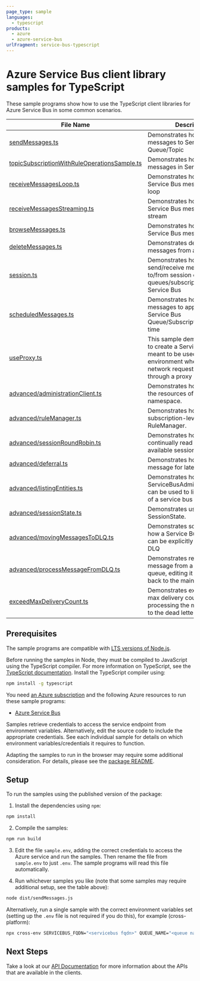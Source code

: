 ```yaml
---
page_type: sample
languages:
  - typescript
products:
  - azure
  - azure-service-bus
urlFragment: service-bus-typescript
---
```


# Azure Service Bus client library samples for TypeScript

These sample programs show how to use the TypeScript client libraries for Azure Service Bus in some common scenarios.

| **File Name**                                                                             | **Description**                                                                                                                                                |
| ----------------------------------------------------------------------------------------- | -------------------------------------------------------------------------------------------------------------------------------------------------------------- |
| [sendMessages.ts][sendmessages]                                                           | Demonstrates how to send messages to Service Bus Queue/Topic                                                                                                   |
| [topicSubscriptionWithRuleOperationsSample.ts][topicsubscriptionwithruleoperationssample] | Demonstrates how to filter messages in Service Bus                                                                                                             |
| [receiveMessagesLoop.ts][receivemessagesloop]                                             | Demonstrates how to receive Service Bus messages in a loop                                                                                                     |
| [receiveMessagesStreaming.ts][receivemessagesstreaming]                                   | Demonstrates how to receive Service Bus messages in a stream                                                                                                   |
| [browseMessages.ts][browsemessages]                                                       | Demonstrates how to browse a Service Bus message                                                                                                               |
| [deleteMessages.ts][deletemessages]                                                       | Demonstrates deleting messages from a queue.                                                                                                                   |
| [session.ts][session]                                                                     | Demonstrates how to send/receive messages to/from session enabled queues/subscriptions in Service Bus                                                          |
| [scheduledMessages.ts][scheduledmessages]                                                 | Demonstrates how to schedule messages to appear on a Service Bus Queue/Subscription at a later time                                                            |
| [useProxy.ts][useproxy]                                                                   | This sample demonstrates how to create a ServiceBusClient meant to be used in an environment where outgoing network requests have to go through a proxy server |
| [advanced/administrationClient.ts][advanced_administrationclient]                         | Demonstrates how to manage the resources of a service bus namespace.                                                                                           |
| [advanced/ruleManager.ts][advanced_rulemanager]                                           | Demonstrates how to manage subscription-level rules using RuleManager.                                                                                         |
| [advanced/sessionRoundRobin.ts][advanced_sessionroundrobin]                               | Demonstrates how to continually read through all the available sessions                                                                                        |
| [advanced/deferral.ts][advanced_deferral]                                                 | Demonstrates how to defer a message for later processing.                                                                                                      |
| [advanced/listingEntities.ts][advanced_listingentities]                                   | Demonstrates how the ServiceBusAdministrationClient can be used to list the entities of a service bus namespace                                                |
| [advanced/sessionState.ts][advanced_sessionstate]                                         | Demonstrates usage of SessionState.                                                                                                                            |
| [advanced/movingMessagesToDLQ.ts][advanced_movingmessagestodlq]                           | Demonstrates scenarios as to how a Service Bus message can be explicitly moved to the DLQ                                                                      |
| [advanced/processMessageFromDLQ.ts][advanced_processmessagefromdlq]                       | Demonstrates retrieving a message from a dead letter queue, editing it and sending it back to the main queue                                                   |
| [exceedMaxDeliveryCount.ts][exceedmaxdeliverycount]                                       | Demonstrates exceeding the max delivery count, then processing the messages sent to the dead letter queue                                                      |

## Prerequisites

The sample programs are compatible with [LTS versions of Node.js](https://github.com/nodejs/release#release-schedule).

Before running the samples in Node, they must be compiled to JavaScript using the TypeScript compiler. For more information on TypeScript, see the [TypeScript documentation][typescript]. Install the TypeScript compiler using:

```bash
npm install -g typescript
```

You need [an Azure subscription][freesub] and the following Azure resources to run these sample programs:

- [Azure Service Bus][createinstance_azureservicebus]

Samples retrieve credentials to access the service endpoint from environment variables. Alternatively, edit the source code to include the appropriate credentials. See each individual sample for details on which environment variables/credentials it requires to function.

Adapting the samples to run in the browser may require some additional consideration. For details, please see the [package README][package].

## Setup

To run the samples using the published version of the package:

1. Install the dependencies using `npm`:

```bash
npm install
```

2. Compile the samples:

```bash
npm run build
```

3. Edit the file `sample.env`, adding the correct credentials to access the Azure service and run the samples. Then rename the file from `sample.env` to just `.env`. The sample programs will read this file automatically.

4. Run whichever samples you like (note that some samples may require additional setup, see the table above):

```bash
node dist/sendMessages.js
```

Alternatively, run a single sample with the correct environment variables set (setting up the `.env` file is not required if you do this), for example (cross-platform):

```bash
npx cross-env SERVICEBUS_FQDN="<servicebus fqdn>" QUEUE_NAME="<queue name>" node dist/sendMessages.js
```

## Next Steps

Take a look at our [API Documentation][apiref] for more information about the APIs that are available in the clients.

[sendmessages]: https://github.com/Azure/azure-sdk-for-js/blob/main/sdk/servicebus/service-bus/samples/v7/typescript/src/sendMessages.ts
[topicsubscriptionwithruleoperationssample]: https://github.com/Azure/azure-sdk-for-js/blob/main/sdk/servicebus/service-bus/samples/v7/typescript/src/topicSubscriptionWithRuleOperationsSample.ts
[receivemessagesloop]: https://github.com/Azure/azure-sdk-for-js/blob/main/sdk/servicebus/service-bus/samples/v7/typescript/src/receiveMessagesLoop.ts
[receivemessagesstreaming]: https://github.com/Azure/azure-sdk-for-js/blob/main/sdk/servicebus/service-bus/samples/v7/typescript/src/receiveMessagesStreaming.ts
[browsemessages]: https://github.com/Azure/azure-sdk-for-js/blob/main/sdk/servicebus/service-bus/samples/v7/typescript/src/browseMessages.ts
[deletemessages]: https://github.com/Azure/azure-sdk-for-js/blob/main/sdk/servicebus/service-bus/samples/v7/typescript/src/deleteMessages.ts
[session]: https://github.com/Azure/azure-sdk-for-js/blob/main/sdk/servicebus/service-bus/samples/v7/typescript/src/session.ts
[scheduledmessages]: https://github.com/Azure/azure-sdk-for-js/blob/main/sdk/servicebus/service-bus/samples/v7/typescript/src/scheduledMessages.ts
[useproxy]: https://github.com/Azure/azure-sdk-for-js/blob/main/sdk/servicebus/service-bus/samples/v7/typescript/src/useProxy.ts
[advanced_administrationclient]: https://github.com/Azure/azure-sdk-for-js/blob/main/sdk/servicebus/service-bus/samples/v7/typescript/src/advanced/administrationClient.ts
[advanced_rulemanager]: https://github.com/Azure/azure-sdk-for-js/blob/main/sdk/servicebus/service-bus/samples/v7/typescript/src/advanced/ruleManager.ts
[advanced_sessionroundrobin]: https://github.com/Azure/azure-sdk-for-js/blob/main/sdk/servicebus/service-bus/samples/v7/typescript/src/advanced/sessionRoundRobin.ts
[advanced_deferral]: https://github.com/Azure/azure-sdk-for-js/blob/main/sdk/servicebus/service-bus/samples/v7/typescript/src/advanced/deferral.ts
[advanced_listingentities]: https://github.com/Azure/azure-sdk-for-js/blob/main/sdk/servicebus/service-bus/samples/v7/typescript/src/advanced/listingEntities.ts
[advanced_sessionstate]: https://github.com/Azure/azure-sdk-for-js/blob/main/sdk/servicebus/service-bus/samples/v7/typescript/src/advanced/sessionState.ts
[advanced_movingmessagestodlq]: https://github.com/Azure/azure-sdk-for-js/blob/main/sdk/servicebus/service-bus/samples/v7/typescript/src/advanced/movingMessagesToDLQ.ts
[advanced_processmessagefromdlq]: https://github.com/Azure/azure-sdk-for-js/blob/main/sdk/servicebus/service-bus/samples/v7/typescript/src/advanced/processMessageFromDLQ.ts
[exceedmaxdeliverycount]: https://github.com/Azure/azure-sdk-for-js/blob/main/sdk/servicebus/service-bus/samples/v7/typescript/src/exceedMaxDeliveryCount.ts
[apiref]: https://learn.microsoft.com/javascript/api/@azure/service-bus
[freesub]: https://azure.microsoft.com/free/
[createinstance_azureservicebus]: https://learn.microsoft.com/azure/service-bus-messaging
[package]: https://github.com/Azure/azure-sdk-for-js/tree/main/sdk/servicebus/service-bus/README.md
[typescript]: https://www.typescriptlang.org/docs/home.html
